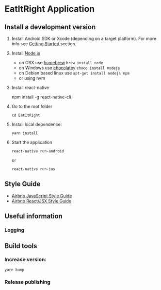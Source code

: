 # EatItRight Application

## Install a development version

1. Install Android SDK or Xcode (depending on a target platform). For
    more info see [Getting Started ](https://facebook.github.io/react-native/docs/getting-started.html)
    section.

2. Install [Node.js](http://nodejs.org)

    * on OSX use [homebrew](http://brew.sh) `brew install node`
    * on Windows use [chocolatey](https://chocolatey.org/) `choco install nodejs`
    * on Debian based linux use `apt-get install nodejs npm`
    * or using nvm
    
3. Install react-native

    npm install -g react-native-cli
    
4. Go to the root folder
    ```
    cd EatItRight
    ```

5. Install local dependence:
    ```
    yarn install
    ```
6. Start the application
    ```
    react-native run-android
    ```
    or
    ```
    react-native run-ios
    ```    

## Style Guide

 - [Airbnb JavaScript Style Guide](https://github.com/airbnb/javascript)
 - [Airbnb React/JSX Style Guide](https://github.com/airbnb/javascript/tree/master/react)

## Useful information

### Logging

## Build tools

### Increase version:

    yarn bump

### Release publishing
